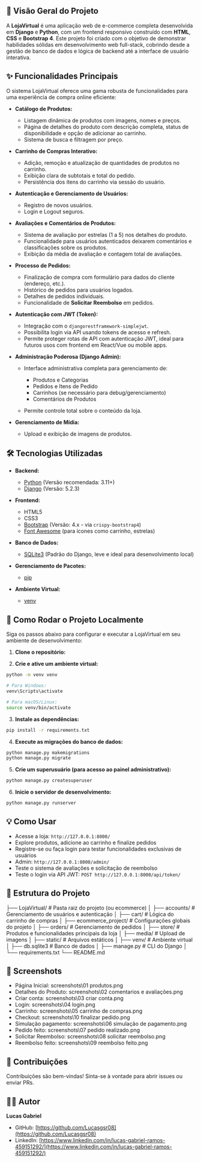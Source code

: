 ## 🚀 Visão Geral do Projeto

A **LojaVirtual** é uma aplicação web de e-commerce completa desenvolvida em **Django** e **Python**, com um frontend responsivo construído com **HTML**, **CSS** e **Bootstrap 4**. Este projeto foi criado com o objetivo de demonstrar habilidades sólidas em desenvolvimento web full-stack, cobrindo desde a gestão de banco de dados e lógica de backend até a interface de usuário interativa.

## ✨ Funcionalidades Principais

O sistema LojaVirtual oferece uma gama robusta de funcionalidades para uma experiência de compra online eficiente:

* **Catálogo de Produtos:**

  * Listagem dinâmica de produtos com imagens, nomes e preços.
  * Página de detalhes do produto com descrição completa, status de disponibilidade e opção de adicionar ao carrinho.
  * Sistema de busca e filtragem por preço.

* **Carrinho de Compras Interativo:**

  * Adição, remoção e atualização de quantidades de produtos no carrinho.
  * Exibição clara de subtotais e total do pedido.
  * Persistência dos itens do carrinho via sessão do usuário.

* **Autenticação e Gerenciamento de Usuários:**

  * Registro de novos usuários.
  * Login e Logout seguros.

* **Avaliações e Comentários de Produtos:**

  * Sistema de avaliação por estrelas (1 a 5) nos detalhes do produto.
  * Funcionalidade para usuários autenticados deixarem comentários e classificações sobre os produtos.
  * Exibição da média de avaliação e contagem total de avaliações.

* **Processo de Pedidos:**

  * Finalização de compra com formulário para dados do cliente (endereço, etc.).
  * Histórico de pedidos para usuários logados.
  * Detalhes de pedidos individuais.
  * Funcionalidade de **Solicitar Reembolso** em pedidos.

* **Autenticação com JWT (Token):**

  * Integração com o `djangorestframework-simplejwt`.
  * Possibilita login via API usando tokens de acesso e refresh.
  * Permite proteger rotas de API com autenticação JWT, ideal para futuros usos com frontend em React/Vue ou mobile apps.

* **Administração Poderosa (Django Admin):**

  * Interface administrativa completa para gerenciamento de:

    * Produtos e Categorias
    * Pedidos e Itens de Pedido
    * Carrinhos (se necessário para debug/gerenciamento)
    * Comentários de Produtos
  * Permite controle total sobre o conteúdo da loja.

* **Gerenciamento de Mídia:**

  * Upload e exibição de imagens de produtos.

## 🛠️ Tecnologias Utilizadas

* **Backend:**

  * [Python](https://www.python.org/) (Versão recomendada: 3.11+)
  * [Django](https://www.djangoproject.com/) (Versão: 5.2.3)

* **Frontend:**

  * HTML5
  * CSS3
  * [Bootstrap](https://getbootstrap.com/docs/4.6/getting-started/introduction/) (Versão: 4.x - via `crispy-bootstrap4`)
  * [Font Awesome](https://fontawesome.com/) (para ícones como carrinho, estrelas)

* **Banco de Dados:**

  * [SQLite3](https://www.sqlite.org/index.html) (Padrão do Django, leve e ideal para desenvolvimento local)

* **Gerenciamento de Pacotes:**

  * [pip](https://pip.pypa.io/en/stable/)

* **Ambiente Virtual:**

  * [venv](https://docs.python.org/3/library/venv.html)

## 🚀 Como Rodar o Projeto Localmente

Siga os passos abaixo para configurar e executar a LojaVirtual em seu ambiente de desenvolvimento:

1. **Clone o repositório:**

2. **Crie e ative um ambiente virtual:**

```bash
python -m venv venv

# Para Windows:
venv\Scripts\activate

# Para macOS/Linux:
source venv/bin/activate
```

3. **Instale as dependências:**

```bash
pip install -r requirements.txt
```

4. **Execute as migrações do banco de dados:**

```bash
python manage.py makemigrations
python manage.py migrate
```

5. **Crie um superusuário (para acesso ao painel administrativo):**

```bash
python manage.py createsuperuser
```

6. **Inicie o servidor de desenvolvimento:**

```bash
python manage.py runserver
```

## 💡 Como Usar

* Acesse a loja: `http://127.0.0.1:8000/`
* Explore produtos, adicione ao carrinho e finalize pedidos
* Registre-se ou faça login para testar funcionalidades exclusivas de usuários
* Admin: `http://127.0.0.1:8000/admin/`
* Teste o sistema de avaliações e solicitação de reembolso
* Teste o login via API JWT: `POST http://127.0.0.1:8000/api/token/`

## 📂 Estrutura do Projeto

├── LojaVirtual/  # Pasta raiz do projeto (ou ecommerce)
│   ├── accounts/  # Gerenciamento de usuários e autenticação
│   ├── cart/  # Lógica do carrinho de compras
│   ├── ecommerce\_project/  # Configurações globais do projeto
│   ├── orders/  # Gerenciamento de pedidos
│   ├── store/  # Produtos e funcionalidades principais da loja
│   ├── media/  # Upload de imagens
│   ├── static/  # Arquivos estáticos
│   ├── venv/  # Ambiente virtual
│   ├── db.sqlite3  # Banco de dados
│   ├── manage.py  # CLI do Django
│   └── requirements.txt
└── README.md

## 📸 Screenshots

* Página Inicial: screenshots\01 produtos.png
* Detalhes do Produto: screenshots\02 comentarios e avaliações.png
* Criar conta: screenshots\03 criar conta.png
* Login: screenshots\04 login.png
* Carrinho: screenshots\05 carrinho de compras.png
* Checkout: screenshots\10 finalizar pedido.png
* Simulação pagamento: screenshots\06 simulação de pagamento.png
* Pedido feito: screenshots\07 pedido realizado.png
* Solicitar Reembolso: screenshots\08 solicitar reembolso.png
* Reembolso feito: screenshots\09 reembolso feito.png

## 🤝 Contribuições

Contribuições são bem-vindas! Sinta-se à vontade para abrir issues ou enviar PRs.

## 🧑‍💻 Autor

**Lucas Gabriel**

* GitHub: [https://github.com/Lucasgsr08](https://github.com/Lucasgsr08)
* LinkedIn: [https://www.linkedin.com/in/lucas-gabriel-ramos-459151292/](https://www.linkedin.com/in/lucas-gabriel-ramos-459151292/)
